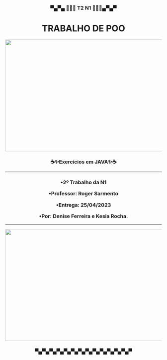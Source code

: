 <h3 align = center>
▀▄▀▄ 🌌👩‍💻 T2 N1 👩‍💻🌌▄▀▄▀<h1 align="center">TRABALHO DE POO</h1>

</h3>





<div align=center>


<img width = 640 height = 360 src = "https://user-images.githubusercontent.com/124710521/230706085-67cb6a29-3967-4bb5-8dbf-a83f2bf296db.gif">


<div>


  <h3 align="center">☕✨Exercícios em JAVA✨☕</h3>
  
-------------------------------------------------------------------------------

  
<h3 align = center >

•2º Trabalho da N1

•Professor: Roger Sarmento 

•Entrega: 25/04/2023

•Por: Denise Ferreira e Kesia Rocha.

</h3>

-------------------------------------------------------------------------------


<img width = 700 height = 360 src = "https://user-images.githubusercontent.com/125037138/230391731-fba49857-f54e-4eba-8d23-e771d8528e91.gif">

<div>





<h3 align = center>
▀▄▀▄▀▄▀▄▀▄▀▄▀▄▀▄▀▄▀▄▀▄▀▄▀▄▀
</h3>
